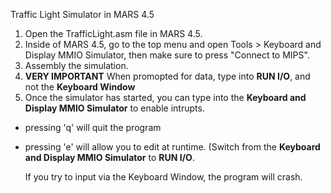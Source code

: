 Traffic Light Simulator in MARS 4.5

1. Open the TrafficLight.asm file in MARS 4.5.
2. Inside of MARS 4.5, go to the top menu and open Tools > Keyboard and Display MMIO Simulator, then make sure to press "Connect to MIPS".
3. Assembly the simulation.
4. **VERY IMPORTANT** When promopted for data, type into **RUN I/O**, and not the **Keyboard Window**
5. Once the simulator has started, you can type into the **Keyboard and Display MMIO Simulator** to enable intrupts.
- pressing 'q' will quit the program
- pressing 'e' will allow you to edit at runtime. (Switch from the **Keyboard and Display MMIO Simulator** to **RUN I/O**.

  If you try to input via the Keyboard Window, the program will crash.
